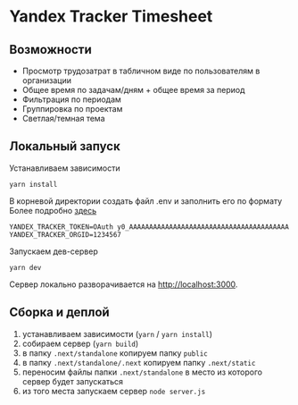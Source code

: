 # Yandex Tracker Timesheet

## Возможности

- Просмотр трудозатрат в табличном виде по пользователям в организации
- Общее время по задачам/дням + общее время за период
- Фильтрация по периодам
- Группировка по проектам
- Светлая/темная тема

## Локальный запуск

Устанавливаем зависимости
```
yarn install
```

В корневой директории создать файл .env и заполнить его по формату  
Более подробно [здесь](https://cloud.yandex.ru/docs/tracker/concepts/access)
```
YANDEX_TRACKER_TOKEN=OAuth y0_AAAAAAAAAAAAAAAAAAAAAAAAAAAAAAAAAAAAAAAA
YANDEX_TRACKER_ORGID=1234567
```

Запускаем дев-сервер
```
yarn dev
```

Сервер локально разворачивается на [http://localhost:3000](http://localhost:3000).


## Сборка и деплой

1. устанавливаем зависимости (`yarn` \/ `yarn install`)
2. собираем сервер (`yarn build`)
3. в папку `.next/standalone` копируем папку `public`
4. в папку `.next/standalone/.next` копируем папку `.next/static`
5. переносим файлы папки `.next/standalone` в место из которого сервер будет запускаться
6. из того места запускаем сервер `node server.js`
